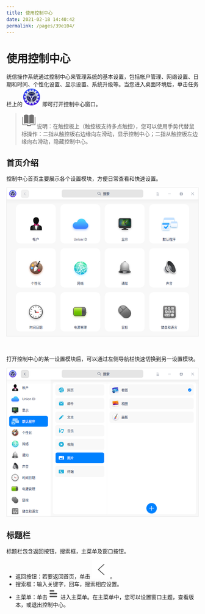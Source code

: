 ```yaml
---
title: 使用控制中心
date: 2021-02-18 14:40:42
permalink: /pages/39e104/
---
```

# 使用控制中心

统信操作系统通过控制中心来管理系统的基本设置，包括帐户管理、网络设置、日期和时间、个性化设置、显示设置、系统升级等。当您进入桌面环境后，单击任务栏上的![controlcenter](fig/controlcenter.svg) 即可打开控制中心窗口。

> ![notes](fig/notes.svg)说明：在触控板上（触控板支持多点触控），您可以使用手势代替鼠标操作：二指从触控板右边缘向左滑动，显示控制中心；二指从触控板左边缘向右滑动，隐藏控制中心。

## 首页介绍

控制中心首页主要展示各个设置模块，方便日常查看和快速设置。

![2|dcchomepage](fig/dcc.png)

&nbsp;&nbsp;&nbsp;&nbsp;&nbsp;&nbsp;&nbsp;&nbsp;&nbsp;&nbsp;&nbsp;&nbsp;&nbsp;

打开控制中心的某一设置模块后，可以通过左侧导航栏快速切换到另一设置模块。

![2|cc-navigation](fig/cc-navigation.png)


## 标题栏
标题栏包含返回按钮，搜索框，主菜单及窗口按钮。

- 返回按钮：若要返回首页，单击 ![back](fig/back.svg)。
- 搜索框：输入关键字，回车，搜索相应设置。
- 主菜单：单击![menu](fig/icon_menu.svg) 进入主菜单。在主菜单中，您可以设置窗口主题，查看版本，或退出控制中心。








